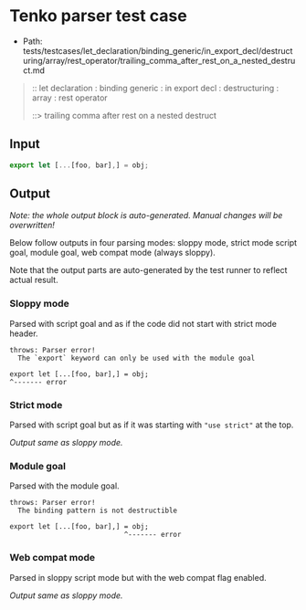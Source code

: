 # Tenko parser test case

- Path: tests/testcases/let_declaration/binding_generic/in_export_decl/destructuring/array/rest_operator/trailing_comma_after_rest_on_a_nested_destruct.md

> :: let declaration : binding generic : in export decl : destructuring : array : rest operator
>
> ::> trailing comma after rest on a nested destruct

## Input

`````js
export let [...[foo, bar],] = obj;
`````

## Output

_Note: the whole output block is auto-generated. Manual changes will be overwritten!_

Below follow outputs in four parsing modes: sloppy mode, strict mode script goal, module goal, web compat mode (always sloppy).

Note that the output parts are auto-generated by the test runner to reflect actual result.

### Sloppy mode

Parsed with script goal and as if the code did not start with strict mode header.

`````
throws: Parser error!
  The `export` keyword can only be used with the module goal

export let [...[foo, bar],] = obj;
^------- error
`````

### Strict mode

Parsed with script goal but as if it was starting with `"use strict"` at the top.

_Output same as sloppy mode._

### Module goal

Parsed with the module goal.

`````
throws: Parser error!
  The binding pattern is not destructible

export let [...[foo, bar],] = obj;
                            ^------- error
`````


### Web compat mode

Parsed in sloppy script mode but with the web compat flag enabled.

_Output same as sloppy mode._
